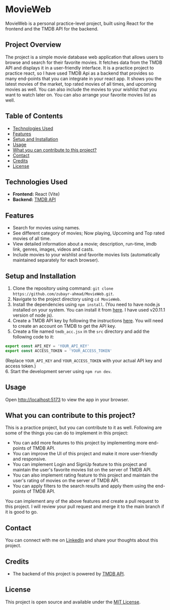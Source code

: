 # MovieWeb

MovieWeb is a personal practice-level project, built using React for the frontend and the TMDB API for the backend.

## Project Overview

The project is a simple movie database web application that allows users to browse and search for their favorite movies. It fetches data from the TMDB API and displays it in a user-friendly interface.
It is a practice project to practice react, so I have used TMDB Api as a backend that provides so many end-points that you can integrate in your react app.
It shows you the latest movies of the market, top rated movies of all times, and upcoming movies as well. You can also include the movies to your wishlist that you want to watch later on. You can also arrange your favorite movies list as well.

## Table of Contents
- [Technologies Used](#technologies-used)
- [Features](#features)
- [Setup and Installation](#setup-and-installation)
- [Usage](#usage)
- [What you can contribute to this project?](#what-you-can-contribute-to-this-project)
- [Contact](#contact)
- [Credits](#credits)
- [License](#license)

## Technologies Used

- **Frontend:** React (Vite)
- **Backend:** [TMDB API](https://developer.themoviedb.org/reference/intro/getting-started)

## Features

- Search for movies using names.
- See different category of movies; Now playing, Upcoming and Top rated movies of all time.
- View detailed information about a movie; description, run-time, imdb link, genres, images, videos and casts.
- Include movies to your wishlist and favorite movies lists (automatically maintained separately for each browser).

## Setup and Installation

1. Clone the repository using command: `git clone https://github.com/zubayr-ahmad/MovieWeb.git`.
2. Navigate to the project directory using `cd MovieWeb`.
3. Install the dependencies using `npm install`. (You need to have node.js installed on your system. You can install it from [here](https://nodejs.org/en/download/). I have used v20.11.1 version of node js).
4. Create a TMDB API key by following the instructions [here](https://www.themoviedb.org/documentation/api). You will need to create an account on TMDB to get the API key.
5. Create a file named `tmdb_acc.jsx` in the `src` directory and add the following code to it:
```jsx
export const API_KEY = 'YOUR_API_KEY'
export const ACCESS_TOKEN = 'YOUR_ACCESS_TOKEN'
```
(Replace `YOUR_API_KEY` and `YOUR_ACCESS_TOKEN` with your actual API key and access token.)  
6. Start the development server using `npm run dev`.
## Usage

Open [http://localhost:5173](http://localhost:5173) to view the app in your browser.

## What you can contribute to this project?
This is a practice project, but you can contribute to it as well. Following are some of the things you can do to implement in this project:
- You can add more features to this project by implementing more end-points of TMDB API.
- You can improve the UI of this project and make it more user-friendly and responsive.
- You can implement Login and SignUp feature to this project and maintain the user's favorite movies list on the server of TMDB API.
- You can also implement rating feature to this project and maintain the user's rating of movies on the server of TMDB API.
- You can apply filters to the search results and apply them using the end-points of TMDB API.

You can implement any of the above features and create a pull request to this project. I will review your pull request and merge it to the main branch if it is good to go.


## Contact

You can connect with me on [LinkedIn](https://www.linkedin.com/in/zubayr-ahmad) and share your thoughts about this project.

## Credits
- The backend of this project is powered by [TMDB API](https://www.themoviedb.org/documentation/api).

## License

This project is open source and available under the [MIT License](LICENSE).